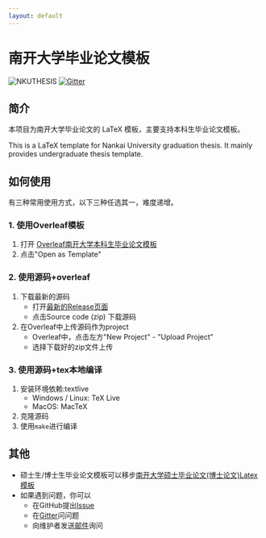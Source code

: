 ```yaml
---
layout: default
---
```


# 南开大学毕业论文模板
![NKUTHESIS](https://img.shields.io/badge/NKthesis-latex-blue.svg)
[![Gitter](https://badges.gitter.im/nkuthesis/community.svg)](https://gitter.im/nkuthesis/community)

## 简介

本项目为南开大学毕业论文的 LaTeX 模板，主要支持本科生毕业论文模板。

This is a LaTeX template for Nankai University graduation thesis.
It mainly provides undergraduate thesis template.

## 如何使用

有三种常用使用方式，以下三种任选其一，难度递增。

### 1. 使用Overleaf模板

1. 打开 [Overleaf南开大学本科生毕业论文模板](https://www.overleaf.com/latex/templates/nan-kai-da-xue-ben-ke-sheng-bi-ye-lun-wen-mo-ban-v1-dot-4/hdfqhtmmmdpv)
2. 点击"Open as Template"

### 2. 使用源码+overleaf

1. 下载最新的源码
	- 打开[最新的Release页面](https://github.com/Tr0py/NKU-thesis-template-2020/releases/latest)
	- 点击Source code (zip) 下载源码
2. 在Overleaf中上传源码作为project
	- Overleaf中，点击左方"New Project" - "Upload Project"
	- 选择下载好的zip文件上传

### 3. 使用源码+tex本地编译

1. 安装环境依赖:textlive
	- Windows / Linux: TeX Live
	- MacOS: MacTeX
2. 克隆源码
3. 使用`make`进行编译


## 其他

- 硕士生/博士生毕业论文模板可以移步[南开大学硕士毕业论文(博士论文)Latex模板](https://nkthesis.newfuture.cc/)
- 如果遇到问题，你可以
	- 在GitHub提出[Issue](https://github.com/Tr0py/NKU-thesis-template-2020/issues)
	- 在[Gitter](https://gitter.im/nkuthesis/community)问问题
	- 向维护者发送[邮件](https://github.com/tr0py/)询问
